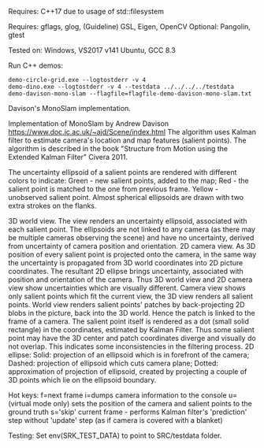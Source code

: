 Requires:
C++17 due to usage of std::filesystem

Requires: gflags, glog, (Guideline) GSL, Eigen, OpenCV
Optional: Pangolin, gtest

Tested on:
Windows, VS2017 v141
Ubuntu, GCC 8.3

Run C++ demos:
```
demo-circle-grid.exe --logtostderr -v 4
demo-dino.exe --logtostderr -v 4 --testdata ../../../../testdata
demo-davison-mono-slam --flagfile=flagfile-demo-davison-mono-slam.txt
```
Davison's MonoSlam implementation.

Implementation of MonoSlam by Andrew Davison https://www.doc.ic.ac.uk/~ajd/Scene/index.html
The algorithm uses Kalman filter to estimate camera's location and map features (salient points).
The algorithm is described in the book "Structure from Motion using the Extended Kalman Filter" Civera 2011.

The uncertainty ellipsoid of a salient points are rendered with different colors to indicate:
Green - new salient points, added to the map;
Red - the salient point is matched to the one from previous frame.
Yellow - unobserved salient point.
Almost spherical ellipsoids are drawn with two extra strokes on the flanks.

3D world view. The view renders an uncertainty ellipsoid, associated with each salient point. The ellipsoids are not linked to any camera (as there may be multiple cameras observing the scene) and have no uncertainty, derived from uncertainty of camera position and orientation.
2D camera view. As 3D position of every salient point is projected onto the camera, in the same way the uncertainty is propagated from 3D world coordinates into 2D picture coordinates. The resultant 2D ellipse brings uncertainty, associated with position and orientation of the camera. Thus 3D world view and 2D camera view show uncertainties which are visually different.
Camera view shows only salient points which fit the current view, the 3D view renders all salient points.
World view renders salient points' patches by back-projecting 2D blobs in the picture, back into the 3D world. Hence the patch is linked to the frame of a camera. The salient point itself is rendered as a dot (small solid rectangle) in the coordinates, estimated by Kalman Filter. Thus some salient point may have the 3D center and patch coordinates diverge and visually do not overlap. This indicates some inconsistencies in the filtering process.
2D ellipse:
Solid: projection of an ellipsoid which is in forefront of the camera;
Dashed: projection of ellipsoid which cuts camera plane;
Dotted: approximation of projection of ellipsoid, created by projecting a couple of 3D points which lie on the ellipsoid boundary.

Hot keys:
f=next frame
i=dumps camera information to the console
u=(virtual mode only) sets the position of the camera  and salient points to the ground truth
s='skip' current frame - performs Kalman filter's 'prediction' step without 'update' step (as if camera is covered with a blanket)

Testing:
Set env(SRK_TEST_DATA) to point to SRC/testdata folder.